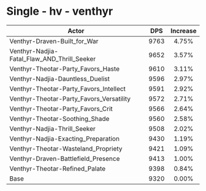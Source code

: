 # Single - hv - venthyr
| Actor | DPS | Increase |
|---|:---:|:---:|
|Venthyr-Draven-Built_for_War|9763|4.75%|
|Venthyr-Nadjia-Fatal_Flaw_AND_Thrill_Seeker|9652|3.57%|
|Venthyr-Theotar-Party_Favors_Haste|9610|3.11%|
|Venthyr-Nadjia-Dauntless_Duelist|9596|2.97%|
|Venthyr-Theotar-Party_Favors_Intellect|9591|2.92%|
|Venthyr-Theotar-Party_Favors_Versatility|9572|2.71%|
|Venthyr-Theotar-Party_Favors_Crit|9566|2.64%|
|Venthyr-Theotar-Soothing_Shade|9560|2.58%|
|Venthyr-Nadjia-Thrill_Seeker|9508|2.02%|
|Venthyr-Nadjia-Exacting_Preparation|9430|1.19%|
|Venthyr-Theotar-Wasteland_Propriety|9421|1.09%|
|Venthyr-Draven-Battlefield_Presence|9413|1.00%|
|Venthyr-Theotar-Refined_Palate|9398|0.84%|
|Base|9320|0.00%|
